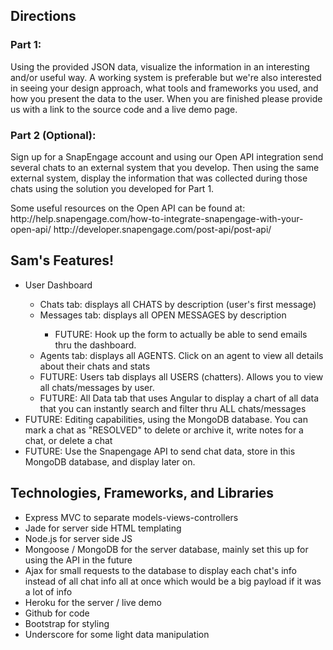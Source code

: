 <h2>Directions</h2>

<h3>Part 1:</h3>
<p>Using the provided JSON data, visualize the information in an interesting and/or useful way. A working system is preferable but we're also interested in seeing your design approach, what tools and frameworks you used, and how you present the data to the user. When you are finished please provide us with a link to the source code and a live demo page.</p>

<h3>Part 2 (Optional):</h3>
<p>Sign up for a SnapEngage account and using our Open API integration send several chats to an external system that you develop. Then using the same external system, display the information that was collected during those chats using the solution you developed for Part 1.</p>

<p>Some useful resources on the Open API can be found at:
http://help.snapengage.com/how-to-integrate-snapengage-with-your-open-api/
http://developer.snapengage.com/post-api/post-api/</h2>

<h2>Sam's Features!</h2>
<ul>
	<li>User Dashboard</li>
		<ul>
			<li>Chats tab: displays all CHATS by description (user's first message)</li>
			<li>Messages tab: displays all OPEN MESSAGES by description</li>
				<ul>
					<li>FUTURE: Hook up the form to actually be able to send emails thru the dashboard.</li>
				</ul>
			<li>Agents tab: displays all AGENTS. Click on an agent to view all details about their chats and stats</li>
			<li>FUTURE: Users tab displays all USERS (chatters). Allows you to view all chats/messages by user.</li>
			<li>FUTURE: All Data tab that uses Angular to display a chart of all data that you can instantly search and filter thru ALL chats/messages</li>
		</ul>
	<li>FUTURE: Editing capabilities, using the MongoDB database. You can mark a chat as "RESOLVED" to delete or archive it, write notes for a chat, or delete a chat</li>
	<li>FUTURE: Use the Snapengage API to send chat data, store in this MongoDB database, and display later on.</li>
</ul>

<h2>Technologies, Frameworks, and Libraries</h2>
<ul>
	<li>Express MVC to separate models-views-controllers</li>
	<li>Jade for server side HTML templating</li>
	<li>Node.js for server side JS</li>
	<li>Mongoose / MongoDB for the server database, mainly set this up for using the API in the future</li>
	<li>Ajax for small requests to the database to display each chat's info instead of all chat info all at once which would be a big payload if it was a lot of info</li>
	<li>Heroku for the server / live demo</li>
	<li>Github for code</li>
	<li>Bootstrap for styling</li>
	<li>Underscore for some light data manipulation</li>
</ul>


